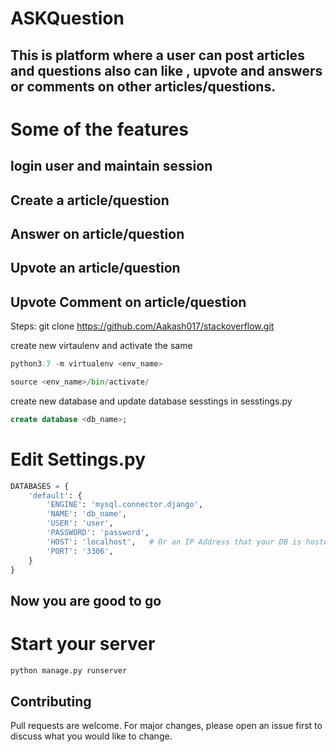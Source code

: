 # ASKQuestion
## This is platform where a user can post articles and questions also can like , upvote and answers or comments on other articles/questions.

# Some of the features 
## login user and maintain session
## Create a article/question
## Answer on article/question
## Upvote an article/question
## Upvote Comment on article/question


Steps:
git clone https://github.com/Aakash017/stackoverflow.git

create new virtaulenv and activate the same
```python
python3.7 -m virtualenv <env_name>
```

```python
source <env_name>/bin/activate/
```

create new database and update database sesstings in sesstings.py

```sql
create database <db_name>;
```

# Edit Settings.py

```python
DATABASES = {
    'default': {
        'ENGINE': 'mysql.connector.django',
        'NAME': 'db_name',
        'USER': 'user',
        'PASSWORD': 'password',
        'HOST': 'localhost',   # Or an IP Address that your DB is hosted on
        'PORT': '3306',
    }
}
```

## Now you are good to go

# Start your server

```python
python manage.py runserver
```

## Contributing
Pull requests are welcome. For major changes, please open an issue first to discuss what you would like to change.
